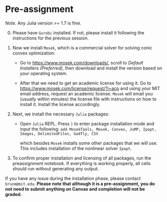 # Pre-assignment

*Note.* Any Julia version >= 1.7 is fine.

0. Please have `Gurobi` installed. If not, please install it following the instructions for the previous session.

1. Now we install `Mosek`, which is a commercial solver for solving conic convex optimization:
   * Go to https://www.mosek.com/downloads/, scroll to *Default Installers (Preferred)*, then download and install the version based on your operating system.
   
   * After that we need to get an academic license for using it. Go to https://www.mosek.com/license/request/?i=acp  and using your MIT email address, request an academic license. `Mosek` will email you (usually within minutes) the license file with instructions on how to install it. Install the license accordingly.
  
2. Next, we install the necessary `Julia` packages:
   
   * Open `Julia` REPL. Press `]` to enter package installation mode and input the following: 
     `add MosekTools, Mosek, Convex, JuMP, Ipopt, Images, DelimitedFiles, Gadfly, CSV`
   
     which besides `Mosek` installs some other packages that we will use. This includes installation of the nonlinear solver `Ipopt`.
     
3.  To confirm proper installation and licensing of all packages, run the preassignment notebook.  If everything is working properly, all cells should run without generating any output.

If you have any issue during the installation phase, please contact `brunm@mit.edu`. **Please note that although it is a pre-assignment, you do not need to submit anything on Canvas and completion will not be graded.**
